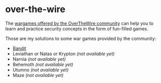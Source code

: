 # over-the-wire

The [wargames offered by the OverTheWire community](https://overthewire.org/wargames/) can help you to learn and practice security concepts in the form of fun-filled games.

Those are my solutions to some war games provided by the community:
- [Bandit](bandit.md)
- Leviathan or Natas or Krypton _(not available yet)_
- Narnia _(not available yet)_
- Behemoth _(not available yet)_
- Utumno _(not available yet)_
- Maze _(not available yet)_
